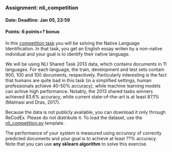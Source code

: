 ### Assignment: nli_competition
#### Date: Deadline: Jan 05, 23:59
#### Points: 6 points+? bonus

In this [competition task](#competitions) you will be solving the Native
Language Identification. In that task, you get an English essay writen by
a non-native individual and your goal is to identify their native language.

We will be using NLI Shared Task 2013 data, which contains documents in 11
languages. For each language, the train, development and test sets contain
900, 100 and 100 documents, respectively. Particularly interesting is the fact
that humans are quite bad in this task (in a simplified settings, human professionals
achieve 40-50% accuracy), while machine learning models can achive
high performance. Notably, the 2013 shared tasks winners achieved 83.6%
accuracy, while current state-of-the-art is at least 87.1% (Malmasi and Dras, 2017).

Because the data is not publicly available, you can download it only through
ReCodEx. Please do not distribute it. To load the dataset, use the
[nli_competition.py](https://github.com/ufal/npfl114/tree/master/labs/10/nli_competition.py)
template.

The performance of your system is measured using _accuracy_ of correctly
predicted documents and your goal is to achieve at least ??% accuracy.
Note that you can use **any sklearn algorithm** to solve this exercise.
